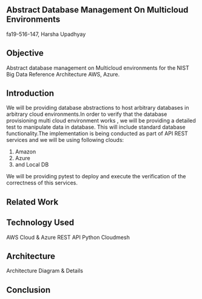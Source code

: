 ##  Abstract Database Management On Multicloud Environments

fa19-516-147, Harsha Upadhyay

## Objective

Abstract database management on Multicloud environments for the NIST Big Data Reference Architecture AWS, Azure.

## Introduction

We will be providing database abstractions to host arbitrary databases in arbitrary cloud environments.In order to verify that the database provisioning multi cloud environment works , we will be providing a detailed test to manipulate data in database. This will include standard database functionality.The implementation is being conducted as part of API REST services and we will be using following clouds: 
1. Amazon
1. Azure 
1. and Local DB

We will be providing pytest to deploy and execute the verification of the correctness of this services.

## Related Work


## Technology Used

 AWS Cloud  & Azure 
 REST API
 Python
 Cloudmesh

## Architecture 

Architecture Diagram & Details 

## Conclusion
